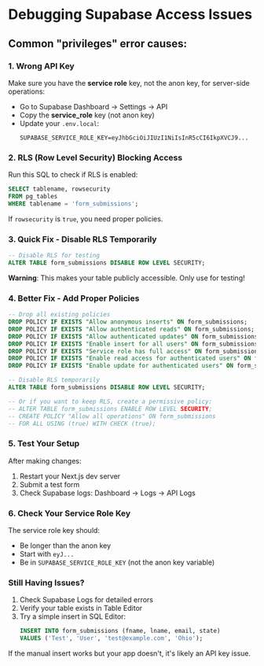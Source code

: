 # Debugging Supabase Access Issues

## Common "privileges" error causes:

### 1. Wrong API Key
Make sure you have the **service role** key, not the anon key, for server-side operations:

- Go to Supabase Dashboard → Settings → API
- Copy the **service_role** key (not anon key)
- Update your `.env.local`:
  ```
  SUPABASE_SERVICE_ROLE_KEY=eyJhbGciOiJIUzI1NiIsInR5cCI6IkpXVCJ9...
  ```

### 2. RLS (Row Level Security) Blocking Access

Run this SQL to check if RLS is enabled:
```sql
SELECT tablename, rowsecurity 
FROM pg_tables 
WHERE tablename = 'form_submissions';
```

If `rowsecurity` is `true`, you need proper policies.

### 3. Quick Fix - Disable RLS Temporarily

```sql
-- Disable RLS for testing
ALTER TABLE form_submissions DISABLE ROW LEVEL SECURITY;
```

**Warning**: This makes your table publicly accessible. Only use for testing!

### 4. Better Fix - Add Proper Policies

```sql
-- Drop all existing policies
DROP POLICY IF EXISTS "Allow anonymous inserts" ON form_submissions;
DROP POLICY IF EXISTS "Allow authenticated reads" ON form_submissions;
DROP POLICY IF EXISTS "Allow authenticated updates" ON form_submissions;
DROP POLICY IF EXISTS "Enable insert for all users" ON form_submissions;
DROP POLICY IF EXISTS "Service role has full access" ON form_submissions;
DROP POLICY IF EXISTS "Enable read access for authenticated users" ON form_submissions;
DROP POLICY IF EXISTS "Enable update for authenticated users" ON form_submissions;

-- Disable RLS temporarily
ALTER TABLE form_submissions DISABLE ROW LEVEL SECURITY;

-- Or if you want to keep RLS, create a permissive policy:
-- ALTER TABLE form_submissions ENABLE ROW LEVEL SECURITY;
-- CREATE POLICY "Allow all operations" ON form_submissions
-- FOR ALL USING (true) WITH CHECK (true);
```

### 5. Test Your Setup

After making changes:
1. Restart your Next.js dev server
2. Submit a test form
3. Check Supabase logs: Dashboard → Logs → API Logs

### 6. Check Your Service Role Key

The service role key should:
- Be longer than the anon key
- Start with `eyJ...`
- Be in `SUPABASE_SERVICE_ROLE_KEY` (not the anon key variable)

### Still Having Issues?

1. Check Supabase Logs for detailed errors
2. Verify your table exists in Table Editor
3. Try a simple insert in SQL Editor:
   ```sql
   INSERT INTO form_submissions (fname, lname, email, state)
   VALUES ('Test', 'User', 'test@example.com', 'Ohio');
   ```

If the manual insert works but your app doesn't, it's likely an API key issue.